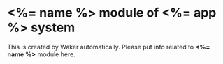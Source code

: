 # <%= name %> module of <%= app %> system
This is created by Waker automatically. Please put info related to **<%= name %>** module here.